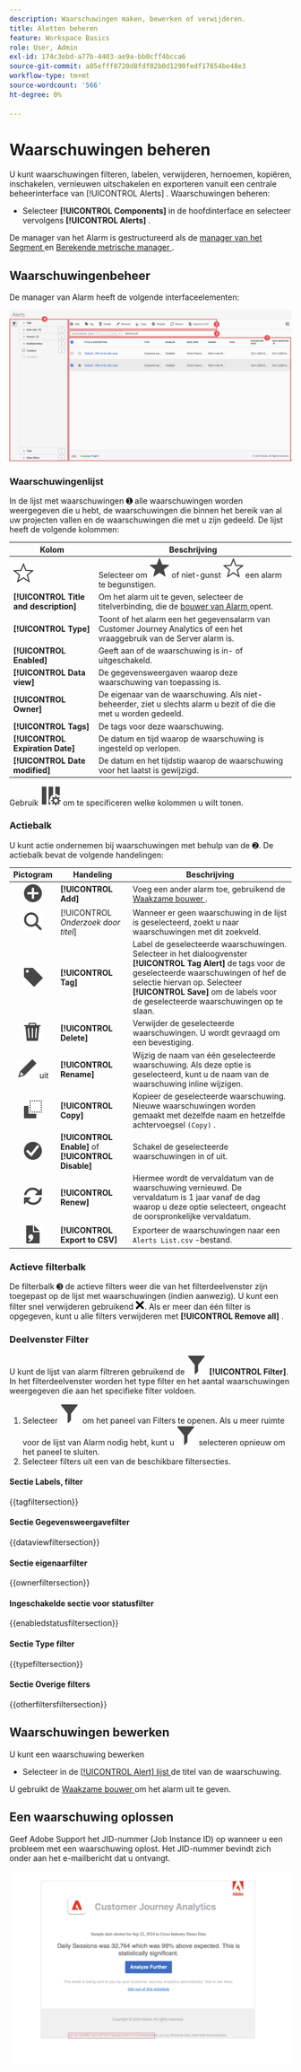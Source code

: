 ```yaml
---
description: Waarschuwingen maken, bewerken of verwijderen.
title: Aletten beheren
feature: Workspace Basics
role: User, Admin
exl-id: 174c3ebd-a77b-4403-ae9a-bb0cff4bcca6
source-git-commit: a85efff8720d8fdf02b0d1290fedf17654be48e3
workflow-type: tm+mt
source-wordcount: '566'
ht-degree: 0%

---
```


# Waarschuwingen beheren


U kunt waarschuwingen filteren, labelen, verwijderen, hernoemen, kopiëren, inschakelen, vernieuwen uitschakelen en exporteren vanuit een centrale beheerinterface van [!UICONTROL Alerts] . Waarschuwingen beheren:

* Selecteer **[!UICONTROL Components]** in de hoofdinterface en selecteer vervolgens **[!UICONTROL Alerts]** .

De manager van het Alarm is gestructureerd als de [ manager van het Segment ](/help/components/filters/manage-filters.md) en [ Berekende metrische manager ](/help/components/calc-metrics/cm-workflow/cm-manager.md).


## Waarschuwingenbeheer

De manager van Alarm heeft de volgende interfaceelementen:

![ de interface van Filters ](assets/alerts-manager.png)

### Waarschuwingenlijst

In de lijst met waarschuwingen ➊ alle waarschuwingen worden weergegeven die u hebt, de waarschuwingen die binnen het bereik van al uw projecten vallen en de waarschuwingen die met u zijn gedeeld. De lijst heeft de volgende kolommen:

| Kolom | Beschrijving |
|---|---|
| ![ StarOutline ](/help/assets/icons/StarOutline.svg) | Selecteer om ![ Ster ](/help/assets/icons/Star.svg) of niet-gunst ![ StarOutline ](/help/assets/icons/StarOutline.svg) een alarm te begunstigen. |
| **[!UICONTROL Title and description]** | Om het alarm uit te geven, selecteer de titelverbinding, die de [ bouwer van Alarm ](alert-builder.md#alert-builder) opent. |
| **[!UICONTROL Type]** | Toont of het alarm een het gegevensalarm van Customer Journey Analytics of een het vraaggebruik van de Server alarm is. |
| **[!UICONTROL Enabled]** | Geeft aan of de waarschuwing is in- of uitgeschakeld. |
| **[!UICONTROL Data view]** | De gegevensweergaven waarop deze waarschuwing van toepassing is. |
| **[!UICONTROL Owner]** | De eigenaar van de waarschuwing. Als niet-beheerder, ziet u slechts alarm u bezit of die die met u worden gedeeld. |
| **[!UICONTROL Tags]** | De tags voor deze waarschuwing. |
| **[!UICONTROL Expiration Date]** | De datum en tijd waarop de waarschuwing is ingesteld op verlopen. |
| **[!UICONTROL Date modified]** | De datum en het tijdstip waarop de waarschuwing voor het laatst is gewijzigd. |

<!-- When "Last used" column is added, add this information as the description: Shows the date when the alert was last used. <p>This information can help you determine whether a component is valuable to users in your organization, where it is used, and if it needs to be deleted or modified.</p><p>Consider the following when viewing this column:</p><ul><li>This information does not include usage from the API, Report Builder, or Data Warehouse.</li><li>For some components, this column might not contain data if the component was last used prior to September 2023.</li></ul> -->

Gebruik ![ ColumnSetting ](/help/assets/icons/ColumnSetting.svg) om te specificeren welke kolommen u wilt tonen.

### Actiebalk

U kunt actie ondernemen bij waarschuwingen met behulp van de ➋. De actiebalk bevat de volgende handelingen:

| Pictogram | Handeling | Beschrijving |
|:---:|---|---|
| ![ AddCircle ](/help/assets/icons/AddCircle.svg) | **[!UICONTROL Add]** | Voeg een ander alarm toe, gebruikend de [ Waakzame bouwer ](alert-builder.md#alert-builder). |
| ![ Onderzoek ](/help/assets/icons/Search.svg) | [!UICONTROL *Onderzoek door titel*] | Wanneer er geen waarschuwing in de lijst is geselecteerd, zoekt u naar waarschuwingen met dit zoekveld. |
| ![ Etiket ](/help/assets/icons/Label.svg) | **[!UICONTROL Tag]** | Label de geselecteerde waarschuwingen. Selecteer in het dialoogvenster **[!UICONTROL Tag Alert]** de tags voor de geselecteerde waarschuwingen of hef de selectie hiervan op. Selecteer **[!UICONTROL Save]** om de labels voor de geselecteerde waarschuwingen op te slaan. |
| ![ Schrapping ](/help/assets/icons/Delete.svg) | **[!UICONTROL Delete]** | Verwijder de geselecteerde waarschuwingen. U wordt gevraagd om een bevestiging. |
| ![ geeft ](/help/assets/icons/Edit.svg) uit | **[!UICONTROL Rename]** | Wijzig de naam van één geselecteerde waarschuwing. Als deze optie is geselecteerd, kunt u de naam van de waarschuwing inline wijzigen. |
| ![ Exemplaar ](/help/assets/icons/Copy.svg) | **[!UICONTROL Copy]** | Kopieer de geselecteerde waarschuwing. Nieuwe waarschuwingen worden gemaakt met dezelfde naam en hetzelfde achtervoegsel `(Copy)` . |
| ![ CheckmarkCircle ](/help/assets/icons/CheckmarkCircle.svg) | **[!UICONTROL Enable]** of **[!UICONTROL Disable]** | Schakel de geselecteerde waarschuwingen in of uit. |
| ![ verfrissen zich ](/help/assets/icons/Refresh.svg) | **[!UICONTROL Renew]** | Hiermee wordt de vervaldatum van de waarschuwing vernieuwd. De vervaldatum is 1 jaar vanaf de dag waarop u deze optie selecteert, ongeacht de oorspronkelijke vervaldatum. |
| ![ FileCSV ](/help/assets/icons/FileCSV.svg) | **[!UICONTROL Export to CSV]** | Exporteer de waarschuwingen naar een `Alerts List.csv` -bestand. |


### Actieve filterbalk

De filterbalk ➌ de actieve filters weer die van het filterdeelvenster zijn toegepast op de lijst met waarschuwingen (indien aanwezig). U kunt een filter snel verwijderen gebruikend ![ CrossSize75 ](/help/assets/icons/CrossSize75.svg). Als er meer dan één filter is opgegeven, kunt u alle filters verwijderen met **[!UICONTROL Remove all]** .


### Deelvenster Filter

U kunt de lijst van alarm filtreren gebruikend de ![ linker paneel➍ van de Filter ](/help/assets/icons/Filter.svg) **[!UICONTROL Filter]**. In het filterdeelvenster worden het type filter en het aantal waarschuwingen weergegeven die aan het specifieke filter voldoen.


1. Selecteer ![ Filter ](/help/assets/icons/Filter.svg) om het paneel van Filters te openen. Als u meer ruimte voor de lijst van Alarm nodig hebt, kunt u ![ Filter ](/help/assets/icons/Filter.svg) selecteren opnieuw om het paneel te sluiten.
1. Selecteer filters uit een van de beschikbare filtersecties.


#### Sectie Labels, filter

{{tagfiltersection}}


#### Sectie Gegevensweergavefilter

{{dataviewfiltersection}}


#### Sectie eigenaarfilter

{{ownerfiltersection}}


#### Ingeschakelde sectie voor statusfilter

{{enabledstatusfiltersection}}


#### Sectie Type filter

{{typefiltersection}}


#### Sectie Overige filters

{{otherfiltersfiltersection}}



## Waarschuwingen bewerken

U kunt een waarschuwing bewerken

* Selecteer in de [[!UICONTROL Alert] lijst ](#alerts-list) de titel van de waarschuwing.

U gebruikt de [ Waakzame bouwer ](alert-builder.md#alert-builder) om het alarm uit te geven.

## Een waarschuwing oplossen

Geef Adobe Support het JID-nummer (Job Instance ID) op wanneer u een probleem met een waarschuwing oplost. Het JID-nummer bevindt zich onder aan het e-mailbericht dat u ontvangt.

![ Alert e-mail ](assets/alerts-email.PNG)
